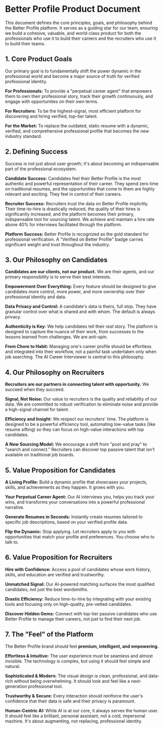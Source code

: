 # Better Profile Product Document

This document defines the core principles, goals, and philosophy behind the Better Profile platform. It serves as a guiding star for our team, ensuring we build a cohesive, valuable, and world-class product for both the professionals who use it to build their careers and the recruiters who use it to build their teams.

## 1. Core Product Goals

Our primary goal is to fundamentally shift the power dynamic in the professional world and become a major source of truth for verified professional identity.

**For Professionals:** To provide a "perpetual career agent" that empowers them to own their professional story, track their growth continuously, and engage with opportunities on their own terms.

**For Recruiters:** To be the highest-signal, most efficient platform for discovering and hiring verified, top-tier talent.

**For the Market:** To replace the outdated, static resume with a dynamic, verified, and comprehensive professional profile that becomes the new industry standard.

## 2. Defining Success

Success is not just about user growth; it's about becoming an indispensable part of the professional ecosystem.

**Candidate Success:** Candidates feel their Better Profile is the most authentic and powerful representation of their career. They spend zero time on traditional resumes, and the opportunities that come to them are highly relevant and exciting. They feel in control of their careers.

**Recruiter Success:** Recruiters trust the data on Better Profile implicitly. Their time-to-hire is drastically reduced, the quality of their hires is significantly increased, and the platform becomes their primary, indispensable tool for sourcing talent. We achieve and maintain a hire rate above 40% for interviews facilitated through the platform.

**Platform Success:** Better Profile is recognized as the gold standard for professional verification. A "Verified on Better Profile" badge carries significant weight and trust throughout the industry.

## 3. Our Philosophy on Candidates

**Candidates are our clients, not our product.** We are their agents, and our primary responsibility is to serve their best interests.

**Empowerment Over Everything:** Every feature should be designed to give candidates more control, more power, and more ownership over their professional identity and data.

**Data Privacy and Control:** A candidate's data is theirs, full stop. They have granular control over what is shared and with whom. The default is always privacy.

**Authenticity is Key:** We help candidates tell their *real* story. The platform is designed to capture the nuance of their work, from successes to the lessons learned from challenges. We are anti-spin.

**From Chore to Habit:** Managing one's career profile should be effortless and integrated into their workflow, not a painful task undertaken only when job searching. The AI Career Interviewer is central to this philosophy.

## 4. Our Philosophy on Recruiters

**Recruiters are our partners in connecting talent with opportunity.** We succeed when they succeed.

**Signal, Not Noise:** Our value to recruiters is the quality and reliability of our data. We are committed to robust verification to eliminate noise and provide a high-signal channel for talent.

**Efficiency and Insight:** We respect our recruiters' time. The platform is designed to be a powerful efficiency tool, automating low-value tasks (like resume sifting) so they can focus on high-value interactions with top candidates.

**A New Sourcing Model:** We encourage a shift from "post and pray" to "search and connect." Recruiters can discover top passive talent that isn't available on traditional job boards.

## 5. Value Proposition for Candidates

**A Living Profile:** Build a dynamic profile that showcases your projects, skills, and achievements as they happen. It grows with you.

**Your Perpetual Career Agent:** Our AI interviews you, helps you track your wins, and transforms your conversations into a powerful professional narrative.

**Generate Resumes in Seconds:** Instantly create resumes tailored to specific job descriptions, based on your verified profile data.

**Flip the Dynamic:** Stop applying. Let recruiters apply to *you* with opportunities that match your profile and preferences. You choose who to talk to.

## 6. Value Proposition for Recruiters

**Hire with Confidence:** Access a pool of candidates whose work history, skills, and education are verified and trustworthy.

**Unmatched Signal:** Our AI-powered matching surfaces the most qualified candidates, not just the best wordsmiths.

**Drastic Efficiency:** Reduce time-to-hire by integrating with your existing tools and focusing only on high-quality, pre-vetted candidates.

**Discover Hidden Gems:** Connect with top-tier passive candidates who use Better Profile to manage their careers, not just to find their next job.

## 7. The "Feel" of the Platform

The Better Profile brand should feel **premium, intelligent, and empowering.**

**Effortless & Intuitive:** The user experience must be seamless and almost invisible. The technology is complex, but using it should feel simple and natural.

**Sophisticated & Modern:** The visual design is clean, professional, and data-rich without being overwhelming. It should look and feel like a next-generation professional tool.

**Trustworthy & Secure:** Every interaction should reinforce the user's confidence that their data is safe and their privacy is paramount.

**Human-Centric AI:** While AI is at our core, it always serves the human user. It should feel like a brilliant, personal assistant, not a cold, impersonal machine. It's about augmenting, not replacing, professional identity.